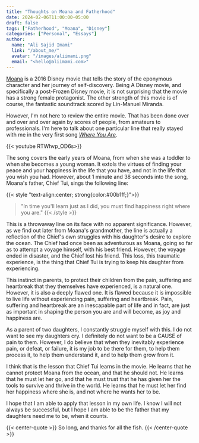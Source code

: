 ```yaml
---
title: "Thoughts on Moana and Fatherhood"
date: 2024-02-06T11:00:00-05:00
draft: false
tags: ["Fatherhood", "Moana", "Disney"]
categories: ["Personal", "Essays"]
author:
  name: "Ali Sajid Imami"
  link: "/about_me/"
  avatar: "/images/aliimami.png"
  email: "<hello@aliimami.com>"
---
```


<!-- vale alex.Condescending = NO -->

[Moana](https://www.imdb.com/title/tt3521164/) is a 2016 Disney movie that tells the story of the eponymous character and her journey of self-discovery. Being A Disney movie, and specifically a post-Frozen Disney movie, it is not surprising that the movie has a strong female protagonist. The other strength of this movie is of course, the fantastic soundtrack scored by Lin-Manuel Miranda.

<!-- vale alex.Condescending = YES -->

However, I'm not here to review the entire movie. That has been done over and over and over again by scores of people, from
amateurs to professionals. I'm here to talk about one particular line that really stayed with me in the very first song [_Where You Are_](https://www.youtube.com/watch?v=RTWhvp_OD6s).

{{< youtube RTWhvp_OD6s>}}

The song covers the early years of Moana, from when she was a toddler to when she becomes a young woman. It extols the virtues of finding your peace and your happiness in the life that you have, and not in the life that you wish you had. However, about 1 minute and 38 seconds into the song, Moana's father, Chief Tui, sings the following line:

{{< style "text-align:center; strong{color:#00b1ff;}">}}

> "In time you'll learn just as I did, you must find happiness right where you are."
> {{< /style >}}

This is a throwaway line on its face with no apparent significance. However, as we find out later from Moana's grandmother, the line is actually a reflection of the Chief's own struggles with his daughter's desire to explore the ocean. The Chief had once been as adventurous as Moana, going so far as to attempt a voyage himself, with his best friend. However, the voyage ended in disaster, and the Chief lost his friend. This loss, this traumatic experience, is the thing that Chief Tui is trying to keep his daughter from experiencing.

This instinct in parents, to protect their children from the pain, suffering and heartbreak that they themselves have experienced, is a natural one. However, it is also a deeply flawed one. It is flawed because it is impossible to live life without experiencing pain, suffering and heartbreak. Pain, suffering and heartbreak are an inescapable part of life and in fact, are just as important in shaping the person you are and will become, as joy and happiness are.

As a parent of two daughters, I constantly struggle myself with this. I do not want to see my daughters cry. I definitely do not want to be a CAUSE of pain to them. However, I do believe that when they inevitably experience pain, or defeat, or failure, it is my job to be there for them, to help them process it, to help them understand it, and to help them grow from it.

I think that is the lesson that Chief Tui learns in the movie. He learns that he cannot protect Moana from the ocean, and that he should not. He learns that he must let her go, and that he must trust that he has given her the tools to survive and thrive in the world. He learns that he must let her find her happiness where she is, and not where he wants her to be.

I hope that I am able to apply that lesson in my own life. I know I will not always be successful, but I hope I am able to be the father that my daughters need me to be, when it counts.

{{< center-quote >}}
So long, and thanks for all the fish.
{{< /center-quote >}}
